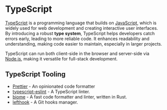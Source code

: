 # TypeScript

[TypeScript](https://www.typescriptlang.org/) is a programming language that builds on [JavaScript](https://developer.mozilla.org/de/docs/Web/JavaScript),
which is widely used for web development and creating interactive user interfaces. By introducing a robust
**type system**, TypeScript helps developers catch errors early, leading to more reliable code. It enhances readability
and understanding, making code easier to maintain, especially in larger projects.

TypeScript can run both client-side in the browser and server-side via [Node.js](https://nodejs.org/en), making it
versatile for full-stack development.

## TypeScript Tooling

* [Prettier](https://prettier.io/) - An opinionated code formatter
* [typescript-eslint](https://typescript-eslint.io/) - A TypeScript linter.
* [biome](https://github.com/biomejs/biome) - A fast code formatter and linter, written in Rust.
* [lefthook](https://lefthook.dev/intro.html) - A Git hooks manager.
